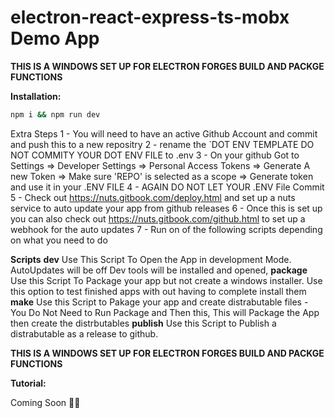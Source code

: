 # electron-react-express-ts-mobx Demo App
**THIS IS A WINDOWS SET UP FOR ELECTRON FORGES BUILD AND PACKGE FUNCTIONS**


**Installation:**

```sh
npm i && npm run dev
```

Extra Steps
  1 - You will need to have an active Github Account and commit and push this to a new repositry
  2 - rename the `DOT ENV TEMPLATE DO NOT COMMITY YOUR DOT ENV FILE to .env
  3 - On your github Got to Settings => Developer Settings => Personal Access Tokens => Generate A new Token => Make sure 'REPO' is selected as a scope => Generate token and use it in your .ENV FILE
  4 - AGAIN DO NOT LET YOUR .ENV File Commit
  5 - Check out https://nuts.gitbook.com/deploy.html and set up a nuts service to auto update your app from github releases
  6 - Once this is set up you can also check out https://nuts.gitbook.com/github.html to set up a webhook for the auto updates
  7 - Run on of the following scripts depending on what you need to do

**Scripts**
    **dev** Use This Script To Open the App in development Mode. AutoUpdates will be off Dev tools will be installed and opened,
    **package** Use this Script To Package your app but not create a windows installer. Use this option to test finished apps with out having to complete install them
    **make** Use this Script to Pakage your app and create distrabutable files - You Do Not Need to Run Package and Then this, This will Package the App then create the distrbutables
    **publish** Use this Script to Publish a distrabutable as a release to github. 


**THIS IS A WINDOWS SET UP FOR ELECTRON FORGES BUILD AND PACKGE FUNCTIONS**

**Tutorial:**

Coming Soon 👩‍💻